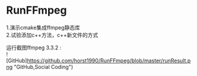 # RunFFmpeg
1.演示cmake集成ffmpeg静态库<br>
2.试验添加c++方法，c++新文件的方式<br>

运行截图ffmpeg 3.3.2 :<br>
![GitHub]https://github.com/horst1990/RunFFmpeg/blob/master/runResult.png "GitHub,Social Coding")
